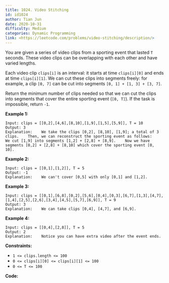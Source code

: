 ```yaml
---
title: 1024. Video Stitching
id: id1024
author: Tian Jun
date: 2020-10-31
difficulty: Medium
categories: Dynamic Programming
link: <https://leetcode.com/problems/video-stitching/description/>
---
```


You are given a series of video clips from a sporting event that lasted `T`
seconds.  These video clips can be overlapping with each other and have varied
lengths.

Each video clip `clips[i]` is an interval: it starts at time `clips[i][0]` and
ends at time `clips[i][1]`.  We can cut these clips into segments freely: for
example, a clip `[0, 7]` can be cut into segments `[0, 1] + [1, 3] + [3, 7]`.

Return the minimum number of clips needed so that we can cut the clips into
segments that cover the entire sporting event (`[0, T]`).  If the task is
impossible, return `-1`.



**Example 1:**
            
	Input: clips = [[0,2],[4,6],[8,10],[1,9],[1,5],[5,9]], T = 10    
	Output: 3    
	Explanation:    We take the clips [0,2], [8,10], [1,9]; a total of 3 clips.    Then, we can reconstruct the sporting event as follows:    We cut [1,9] into segments [1,2] + [2,8] + [8,9].    Now we have segments [0,2] + [2,8] + [8,10] which cover the sporting event [0, 10].    

**Example 2:**
            
	Input: clips = [[0,1],[1,2]], T = 5    
	Output: -1    
	Explanation:    We can't cover [0,5] with only [0,1] and [1,2].    

**Example 3:**
            
	Input: clips = [[0,1],[6,8],[0,2],[5,6],[0,4],[0,3],[6,7],[1,3],[4,7],[1,4],[2,5],[2,6],[3,4],[4,5],[5,7],[6,9]], T = 9    
	Output: 3    
	Explanation:    We can take clips [0,4], [4,7], and [6,9].    

**Example 4:**
            
	Input: clips = [[0,4],[2,8]], T = 5    
	Output: 2    
	Explanation:    Notice you can have extra video after the event ends.    



**Constraints:**

  * `1 <= clips.length <= 100`
  * `0 <= clips[i][0] <= clips[i][1] <= 100`
  * `0 <= T <= 100`


**Code:**
